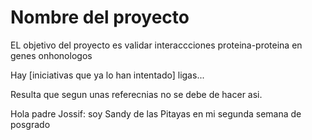 Nombre del proyecto
=================================================

EL objetivo del proyecto es 
validar interaccciones proteina-proteina en genes onhonologos

Hay [iniciativas que ya lo han intentado]
ligas...

Resulta que segun unas referecnias no se debe de hacer asi.

Hola padre Jossif: soy Sandy de las Pitayas en mi segunda semana de posgrado


